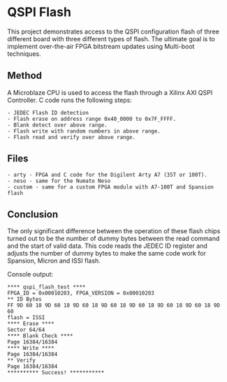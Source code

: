 # QSPI Flash
This project demonstrates access to the QSPI configuration flash of three different board with three different types of flash. The ultimate goal is to implement over-the-air FPGA bitstream updates using Multi-boot techniques.

## Method

A Microblaze CPU is used to access the flash through a Xilinx AXI QSPI Controller. C code runs the following steps:

    - JEDEC Flash ID detection
    - Flash erase on address range 0x40_0000 to 0x7F_FFFF.
    - Blank detect over above range.
    - Flash write with random numbers in above range.
    - Flash read and verify over above range.

## Files
    - arty - FPGA and C code for the Digilent Arty A7 (35T or 100T).
    - neso - same for the Numato Neso
    - custom - same for a custom FPGA module with A7-100T and Spansion flash

## Conclusion
The only significant difference between the operation of these flash chips turned out to be the number of dummy bytes between the read command and the start of valid data.  This code reads the JEDEC ID register and adjusts the number of dummy bytes to make the same code work for Spansion, Micron and ISSI flash.

Console output: 
```
**** qspi_flash_test ****
FPGA_ID = 0x00010203, FPGA_VERSION = 0x00010203
** ID Bytes
FF 9D 60 18 9D 60 18 9D 60 18 9D 60 18 9D 60 18 9D 60 18 9D 60 18 9D 60
flash = ISSI
**** Erase ****
Sector 64/64
**** Blank Check ****
Page 16384/16384
**** Write ****
Page 16384/16384
** Verify
Page 16384/16384
********** Success! ***********
```
